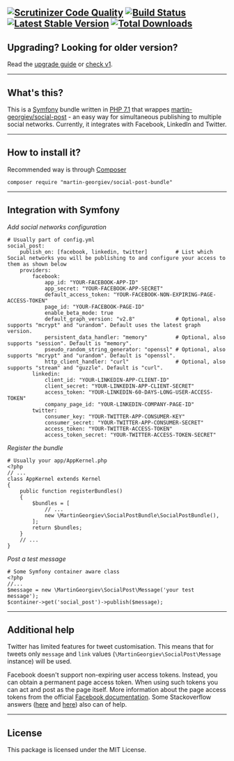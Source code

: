 [![Scrutinizer Code Quality](https://scrutinizer-ci.com/g/martin-georgiev/social-post-bundle/badges/quality-score.png)](https://scrutinizer-ci.com/g/martin-georgiev/social-post-bundle/?branch=master)
[![Build Status](https://api.travis-ci.org/martin-georgiev/social-post-bundle.svg?branch=master)](https://www.travis-ci.org/martin-georgiev/social-post-bundle)
[![Latest Stable Version](https://poser.pugx.org/martin-georgiev/social-post-bundle/version)](https://packagist.org/packages/martin-georgiev/social-post-bundle)
[![Total Downloads](https://poser.pugx.org/martin-georgiev/social-post-bundle/downloads)](https://packagist.org/packages/martin-georgiev/social-post-bundle)
----
## Upgrading? Looking for older version?
Read the [upgrade guide](UPGRADE-GUIDE.md) or [check v1](https://github.com/martin-georgiev/social-post-bundle/releases/tag/1.0.0).


----
## What's this?
This is a [Symfony](https://www.symfony.com) bundle written in [PHP 7.1](https://secure.php.net/manual/en/migration71.new-features.php) that wrappes [martin-georgiev/social-post](https://github.com/martin-georgiev/social-post) - an easy way for simultaneous publishing to multiple social networks. Currently, it integrates with Facebook, LinkedIn and Twitter.


----
## How to install it?
Recommended way is through [Composer](https://getcomposer.org/download/)

    composer require "martin-georgiev/social-post-bundle"
    

----
## Integration with Symfony
*Add social networks configuration*

    # Usually part of config.yml
    social_post:
        publish_on: [facebook, linkedin, twitter]         # List which Social networks you will be publishing to and configure your access to them as shown below
        providers:
            facebook:
                app_id: "YOUR-FACEBOOK-APP-ID"
                app_secret: "YOUR-FACEBOOK-APP-SECRET"
                default_access_token: "YOUR-FACEBOOK-NON-EXPIRING-PAGE-ACCESS-TOKEN"
                page_id: "YOUR-FACEBOOK-PAGE-ID"
                enable_beta_mode: true
                default_graph_version: "v2.8"             # Optional, also supports "mcrypt" and "urandom". Default uses the latest graph version.
                persistent_data_handler: "memory"         # Optional, also supports "session". Default is "memory".
                pseudo_random_string_generator: "openssl" # Optional, also supports "mcrypt" and "urandom". Default is "openssl".
                http_client_handler: "curl"               # Optional, also supports "stream" and "guzzle". Default is "curl".
            linkedin:
                client_id: "YOUR-LINKEDIN-APP-CLIENT-ID"
                client_secret: "YOUR-LINKEDIN-APP-CLIENT-SECRET"
                access_token: "YOUR-LINKEDIN-60-DAYS-LONG-USER-ACCESS-TOKEN"
                company_page_id: "YOUR-LINKEDIN-COMPANY-PAGE-ID"
            twitter:
                consumer_key: "YOUR-TWITTER-APP-CONSUMER-KEY"
                consumer_secret: "YOUR-TWITTER-APP-CONSUMER-SECRET"
                access_token: "YOUR-TWITTER-ACCESS-TOKEN"
                access_token_secret: "YOUR-TWITTER-ACCESS-TOKEN-SECRET"

*Register the bundle*

    # Usually your app/AppKernel.php
    <?php
    // ...
    class AppKernel extends Kernel
    {
        public function registerBundles()
        {
            $bundles = [
                // ...
                new \MartinGeorgiev\SocialPostBundle\SocialPostBundle(),
            ];
            return $bundles;
        }
        // ...
    }

*Post a test message*
    
    # Some Symfony container aware class
    <?php
    //...
    $message = new \MartinGeorgiev\SocialPost\Message('your test message');
    $container->get('social_post')->publish($message);
    
----
## Additional help
Twitter has limited features for tweet customisation. This means that for tweets only `message` and `link` values (`\MartinGeorgiev\SocialPost\Message` instance) will be used.

Facebook doesn't support non-expiring user access tokens. Instead, you can obtain a permanent page access token. When using such tokens you can act and post as the page itself. More information about the page access tokens from the official [Facebook documentation](https://developers.facebook.com/docs/facebook-login/access-tokens/expiration-and-extension#extendingpagetokens). Some Stackoverflow answers ([here](https://stackoverflow.com/a/21927690/3425372) and [here](https://stackoverflow.com/a/28418469/3425372)) also can of help. 

----
## License
This package is licensed under the MIT License.
